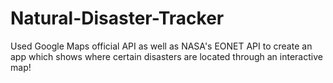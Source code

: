 # Natural-Disaster-Tracker
Used Google Maps official API as well as NASA's EONET API to create an app which shows where certain disasters are located through an interactive map!
